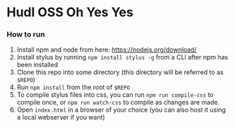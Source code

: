 # Hudl OSS Oh Yes Yes

### How to run
1. Install npm and node from here: https://nodejs.org/download/
2. Install stylus by running `npm install stylus -g` from a CLI after npm has been installed
3. Clone this repo into some directory (this directory will be referred to as `$REPO`)
4. Run `npm install` from the root of `$REPO`
5. To compile stylus files into css, you can run `npm run compile-css` to compile once, or `npm run watch-css` to compile as changes are made.
6. Open `index.html` in a browser of your choice (you can also host it using a local webserver if you want)